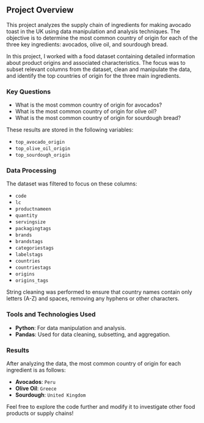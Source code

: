 ## Project Overview

This project analyzes the supply chain of ingredients for making avocado toast in the UK using data manipulation and analysis techniques. The objective is to determine the most common country of origin for each of the three key ingredients: avocados, olive oil, and sourdough bread.

In this project, I worked with a food dataset containing detailed information about product origins and associated characteristics. The focus was to subset relevant columns from the dataset, clean and manipulate the data, and identify the top countries of origin for the three main ingredients.

### Key Questions

- What is the most common country of origin for avocados?
- What is the most common country of origin for olive oil?
- What is the most common country of origin for sourdough bread?

These results are stored in the following variables:
- `top_avocado_origin`
- `top_olive_oil_origin`
- `top_sourdough_origin`

### Data Processing

The dataset was filtered to focus on these columns:
- `code`
- `lc`
- `productnameen`
- `quantity`
- `servingsize`
- `packagingtags`
- `brands`
- `brandstags`
- `categoriestags`
- `labelstags`
- `countries`
- `countriestags`
- `origins`
- `origins_tags`

String cleaning was performed to ensure that country names contain only letters (A-Z) and spaces, removing any hyphens or other characters.

### Tools and Technologies Used

- **Python**: For data manipulation and analysis.
- **Pandas**: Used for data cleaning, subsetting, and aggregation.

### Results

After analyzing the data, the most common country of origin for each ingredient is as follows:
- **Avocados**: `Peru`
- **Olive Oil**: `Greece`
- **Sourdough**: `United Kingdom`

Feel free to explore the code further and modify it to investigate other food products or supply chains!
